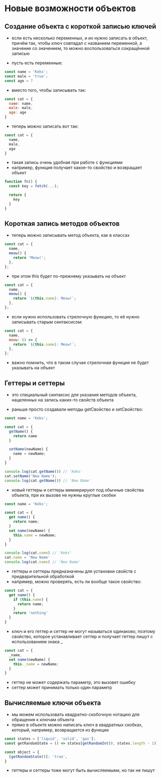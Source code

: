 # Новые возможности объектов

## Создание объекта с короткой записью ключей

- если есть несколько переменных, и их нужно записать в объект, причём так, чтобы ключ совпадал с названием переменной, а значение со значением, то можно воспользоваться сокращённой записью

- пусть есть переменные:

```js
const name = 'Keks';
const male = 'true';
const age = 7
```

- вместо того, чтобы записывать так:

```js
const cat = {
  name: name,
  male: male,
  age: age
}
```

- теперь можно записать вот так:

```js
const cat = {
  name,
  male,
  age
}
```

- такая запись очень удобная при работе с функциями
- например, функция получает какое-то свойство и возвращает объект

```js
function fn() {
  const key = fetch(...);

  return {
    key
  }
}
```

## Короткая запись методов объектов

- теперь можно записывать метод объекта, как в классах

```js
const cat = {
  name,
  meow() {
    return 'Meow!';
  },
};
```

- при этом this будет по-прежнему указывать на объект

```js
const cat = {
  name,
  meow() {
    return `${this.name}: Meow!`;
  },
};
```

- если нужно использовать стрелочную функцию, то её нужно записывать старым синтаксисом:

```js
const cat = {
  name,
  meow: () => {
    return `${this.name}: Meow!`;
  },
};
```

- важно помнить, что в таком случае стрелочная функция не будет указывать на объект

## Геттеры и сеттеры

- это специальный синтаксис для указания методов объекта, нацеленных на запись каких-то свойств объекта

- раньше просто создавали методы getСвойство и setСвойство:

```js
const name = 'Keks';

const cat = {
  getName() {
    return name
  }

  setName(newName) {
    name = newName;
  }
}

console.log(cat.getName()) // 'Keks'
cat.setName('New Name');
console.log(cat.getName()) // 'New Name'
```

- новый геттеры и сеттеры мимикрируют под обычные свойства объекта, при их вызове не нужны круглые скобки

```js
const name = 'Keks';

const cat = {
  get name() {
    return name;
  }
  set name(newName) {
    this.name = newName;
  }
}

console.log(cat.name) // 'Keks'
cat.name = 'New Name'
console.log(cat.name) // 'New Name'
```

- геттеры и сеттеры предназначены для установки свойств с предварительной обработкой
- например, можно проверять, есть ли вообще такое свойство:

```js
const cat = {
  get name() {
    if (this.name) {
      return name;
    }
    return 'nothing'
  }
}
```

- ключ и его геттер и сеттер не могут называться одинаково, поэтому свойство, которое устанавливает сеттер и получает геттер пишут с использованием знака \_

```js
const cat = {
  _name,
  set name(newName) {
    this._name = newName;
  }
}
```

- геттер не может содержать параметр, это вызовет ошибку
- сеттер может принимать только один параметр

## Вычисляемые ключи объекта

- мы можем использовать квадратно-скобочную нотацию для обращения к ключам объекта
- прямо в объекте можно написать ключ в квадратных скобках, который, например, возвращается из функции

```js
const states = ['liquid', 'solid', 'gas'];
const getRandomState = () => states[getRandomInt(0, states.length - 1)];

const object = {
  [getRandomState()]: 'true',
}
```

- геттеры и сеттеры тоже могут быть вычисляемыми, но так не пишут

